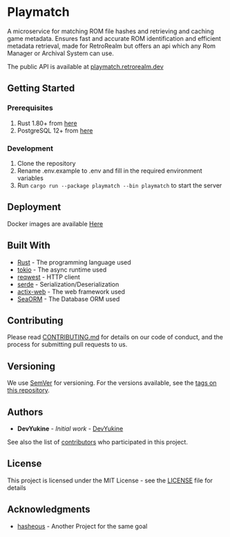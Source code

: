 # Playmatch

A microservice for matching ROM file hashes and retrieving and caching game metadata. Ensures fast and accurate ROM
identification
and efficient metadata retrieval, made for RetroRealm but offers an api which any Rom Manager or Archival System can
use.

The public API is available at [playmatch.retrorealm.dev](https://playmatch.retrorealm.dev/swagger-ui/)

## Getting Started

### Prerequisites

1. Rust 1.80+ from [here](https://www.rust-lang.org/tools/install)
2. PostgreSQL 12+ from [here](https://www.postgresql.org/download/)

### Development

1. Clone the repository
2. Rename .env.example to .env and fill in the required environment variables
3. Run `cargo run --package playmatch --bin playmatch` to start the server

## Deployment

Docker images are available [Here](https://github.com/RetroRealm/playmatch/pkgs/container/playmatch)

## Built With

* [Rust](https://www.rust-lang.org/) - The programming language used
* [tokio](https://tokio.rs/) - The async runtime used
* [reqwest](https://github.com/seanmonstar/reqwest) - HTTP client
* [serde](https://serde.rs/) - Serialization/Deserialization
* [actix-web](https://github.com/actix/actix-web) - The web framework used
* [SeaORM](https://www.sea-ql.org/SeaORM/) - The Database ORM used

## Contributing

Please read [CONTRIBUTING.md](https://gist.github.com/PurpleBooth/b24679402957c63ec426) for details on our code of
conduct, and the process for submitting pull requests to us.

## Versioning

We use [SemVer](http://semver.org/) for versioning. For the versions available, see
the [tags on this repository](https://github.com/RetroRealm/playmatch/tags).

## Authors

* **DevYukine** - *Initial work* - [DevYukine](https://github.com/DevYukine)

See also the list of [contributors](https://github.com/RetroRealm/playmatch/contributors) who participated in this
project.

## License

This project is licensed under the MIT License - see the [LICENSE](LICENSE) file for details

## Acknowledgments

* [hasheous](https://github.com/gaseous-project/hasheous) - Another Project for the same goal
